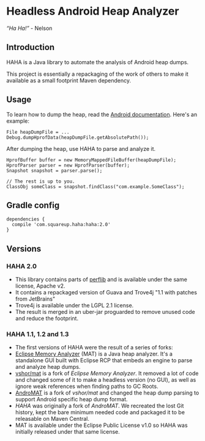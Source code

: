 # Headless Android Heap Analyzer

*“Ha Ha!”* - Nelson


## Introduction

HAHA is a Java library to automate the analysis of Android heap dumps.

This project is essentially a repackaging of the work of others to make it available as a small footprint Maven dependency.

## Usage

To learn how to dump the heap, read the [Android documentation](https://developer.android.com/tools/debugging/debugging-memory.html#HeapDump). Here's an example:

```
File heapDumpFile = ...
Debug.dumpHprofData(heapDumpFile.getAbsolutePath());
```

After dumping the heap, use HAHA to parse and analyze it.

```
HprofBuffer buffer = new MemoryMappedFileBuffer(heapDumpFile);
HprofParser parser = new HprofParser(buffer);
Snapshot snapshot = parser.parse();

// The rest is up to you.
ClassObj someClass = snapshot.findClass("com.example.SomeClass");
```

## Gradle config

```
dependencies {
  compile 'com.squareup.haha:haha:2.0'
}
```

## Versions

### HAHA 2.0

* This library contains parts of [perflib](https://android.googlesource.com/platform/tools/base/+/studio-master-dev/perflib) and is available under the same license, Apache v2.
* It contains a repackaged version of Guava and Trove4j "1.1 with patches from JetBrains"
* Trove4j is available under the LGPL 2.1 license.
* The result is merged in an uber-jar proguarded to remove unused code and reduce the footprint.

### HAHA 1.1, 1.2 and 1.3

* The first versions of HAHA were the result of a series of forks:
* [Eclipse Memory Analyzer](https://eclipse.org/mat) (MAT) is a Java heap analyzer. It's a standalone GUI built with Eclipse RCP that embeds an engine to parse and analyze heap dumps.
* [vshor/mat](https://bitbucket.org/vshor/mat) is a fork of *Eclipse Memory Analyzer*. It removed a lot of code and changed some of it to make a headless version (no GUI), as well as ignore weak references when finding paths to GC Roots.
* [AndroMAT](https://bitbucket.org/joebowbeer/andromat/overview) is a fork of *vshor/mat* and changed the heap dump parsing to support Android specific heap dump format.
* *HAHA* was originally a fork of *AndroMAT*. We recreated the lost Git history, kept the bare minimum needed code and packaged it to be releasable on Maven Central.
* MAT is available under the Eclipse Public License v1.0 so HAHA was initially released under that same license.